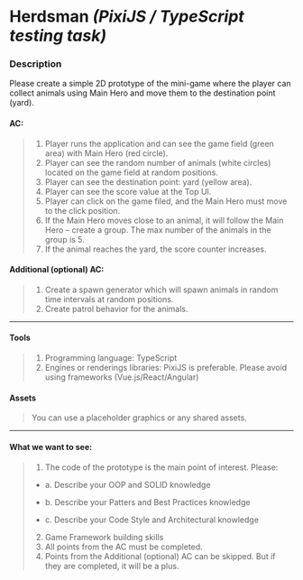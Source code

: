 # Herdsman *(PixiJS / TypeScript testing task)*

### Description
Please create a simple 2D prototype of the mini-game where the player can collect animals using Main Hero and move them to the destination point (yard).

#### AC:
> 1. Player runs the application and can see the game field (green area) with Main Hero (red circle).
> 2. Player can see the random number of animals (white circles) located on the game field at random positions.
> 3. Player can see the destination point: yard (yellow area).
> 4. Player can see the score value at the Top UI.
> 5. Player can click on the game filed, and the Main Hero must move to the click position.
> 6. If the Main Hero moves close to an animal, it will follow the Main Hero – create a group. The max number of the animals in the group is 5.
> 7. If the animal reaches the yard, the score counter increases.

#### Additional (optional) AC:
> 1. Create a spawn generator which will spawn animals in random time intervals at random positions.
> 2. Create patrol behavior for the animals.

***

#### Tools
> 1. Programming language: TypeScript
> 2. Engines or renderings libraries: PixiJS is preferable. 
     Please avoid using frameworks (Vue.js/React/Angular)

#### Assets
> You can use a placeholder graphics or any shared assets.

***

#### What we want to see:
> 1. The code of the prototype is the main point of interest. Please:
> - a. Describe your OOP and SOLID knowledge
>
> - b. Describe your Patters and Best Practices knowledge
> 
> - c. Describe your Code Style and Architectural knowledge
> 2. Game Framework building skills
> 3. All points from the AC must be completed.
> 4. Points from the Additional (optional) AC can be skipped. But if they are completed, it will
   be a plus.
